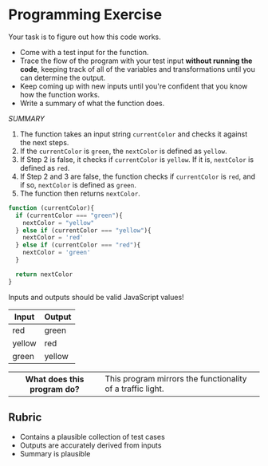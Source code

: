 # Programming Exercise

Your task is to figure out how this code works.

* Come with a test input for the function.
* Trace the flow of the program with your test input **without running the code**, keeping track of all of the variables and transformations until you can determine the output.
* Keep coming up with new inputs until you're confident that you know how the function works.
* Write a summary of what the function does.

*SUMMARY*
1) The function takes an input string `currentColor` and checks it against the next steps.
2) If the `currentColor` is `green`, the `nextColor` is defined as `yellow`. 
3) If Step 2 is false, it checks if `currentColor` is `yellow`. If it is, `nextColor` is defined as `red`.
4) If Step 2 and 3 are false, the function checks if `currentColor` is `red`, and if so, `nextColor` is defined as `green`.
5) The function then returns `nextColor`.

```js
function (currentColor){
  if (currentColor === "green"){
    nextColor = "yellow"
  } else if (currentColor === "yellow"){
    nextColor = 'red'
  } else if (currentColor === "red"){
    nextColor = 'green'
  }

  return nextColor
}
```

Inputs and outputs should be valid JavaScript values!

| Input  | Output |
| ------ | ------ |
| red    | green  | 
| yellow | red    | 
| green  | yellow | 

<table>
  <tr>
    <th>What does this program do?</th>
    <td>This program mirrors the functionality of a traffic light.</td>
  </tr>
</table>

## Rubric

* Contains a plausible collection of test cases
* Outputs are accurately derived from inputs
* Summary is plausible
